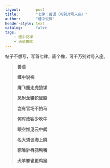 ```yaml
---
layout:       post
title:        "七律：兽语（可别对号入座）"
author:       "缠中说禅"
header-style: text
catalog:      false
tags:
    - 缠中说禅
    - 诗词曲赋
---
```


帖子不想写，写首七律，画个像，可千万别对号入座。



> **兽语**
>
> 
>
> **缠中说禅**
>
> 
>
> **鹰飞鹿走虎狼谋**
>
> **凤附龙攀蛇鼠殴**
>
> **岂有官场不拍马**
>
> **何时政客少吹牛**
>
> **眼空惟见云中鹤**
>
> **名大须谈海上鸥**
>
> **豕喙驴唇鸦鸭嘴**
>
> **犬羊螂雀更鸡猴**
